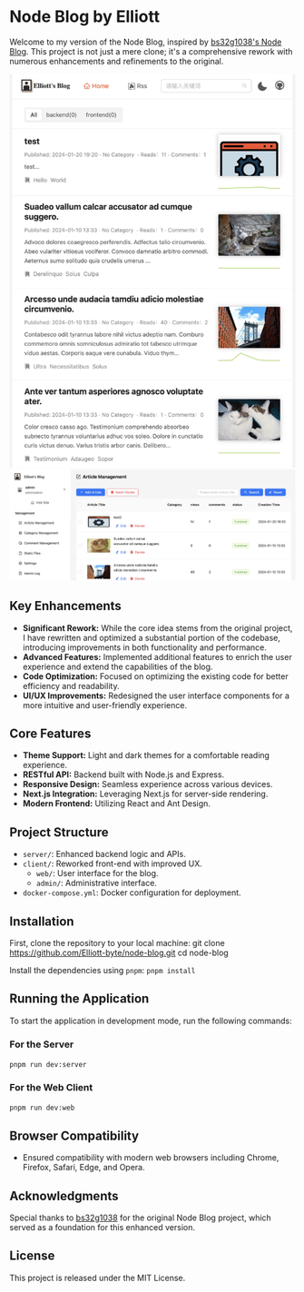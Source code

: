 # Node Blog by Elliott

Welcome to my version of the Node Blog, inspired by [bs32g1038's Node Blog](https://github.com/bs32g1038/node-blog). This project is not just a mere clone; it's a comprehensive rework with numerous enhancements and refinements to the original.

<div align="center">
<img src="./docs/images/home.jpg" width="600" height="auto">
<br/>
<img src="./docs/images/admin.jpg" width="600" height="auto">
</div>

## Key Enhancements

-   **Significant Rework:** While the core idea stems from the original project, I have rewritten and optimized a substantial portion of the codebase, introducing improvements in both functionality and performance.
-   **Advanced Features:** Implemented additional features to enrich the user experience and extend the capabilities of the blog.
-   **Code Optimization:** Focused on optimizing the existing code for better efficiency and readability.
-   **UI/UX Improvements:** Redesigned the user interface components for a more intuitive and user-friendly experience.

## Core Features

-   **Theme Support:** Light and dark themes for a comfortable reading experience.
-   **RESTful API:** Backend built with Node.js and Express.
-   **Responsive Design:** Seamless experience across various devices.
-   **Next.js Integration:** Leveraging Next.js for server-side rendering.
-   **Modern Frontend:** Utilizing React and Ant Design.

## Project Structure

-   `server/`: Enhanced backend logic and APIs.
-   `client/`: Reworked front-end with improved UX.
    -   `web/`: User interface for the blog.
    -   `admin/`: Administrative interface.
-   `docker-compose.yml`: Docker configuration for deployment.

## Installation

First, clone the repository to your local machine:
git clone https://github.com/Elliott-byte/node-blog.git
cd node-blog

Install the dependencies using `pnpm`:
`pnpm install`

## Running the Application

To start the application in development mode, run the following commands:

### For the Server

`pnpm run dev:server`

### For the Web Client

`pnpm run dev:web`

## Browser Compatibility

-   Ensured compatibility with modern web browsers including Chrome, Firefox, Safari, Edge, and Opera.

## Acknowledgments

Special thanks to [bs32g1038](https://github.com/bs32g1038) for the original Node Blog project, which served as a foundation for this enhanced version.

## License

This project is released under the MIT License.
